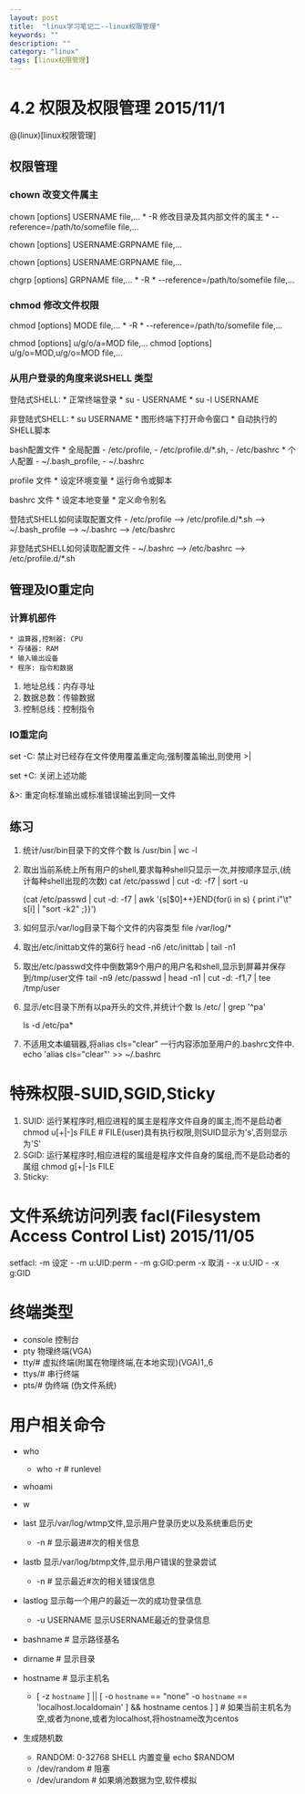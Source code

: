 ```yaml
---
layout: post
title:  "linux学习笔记二--linux权限管理"
keywords: ""
description: ""
category: "linux" 
tags: [linux权限管理]
---
```



# 4.2 权限及权限管理 2015/11/1
@(linux)[linux权限管理]

<!-- more -->

## 权限管理 

### chown 改变文件属主
 
chown [options] USERNAME file,...
	* -R 修改目录及其内部文件的属主
	* --reference=/path/to/somefile file,...
	
chown [options] USERNAME:GRPNAME file,...

chown [options] USERNAME:GRPNAME file,...

chgrp [options] GRPNAME file,... 
	* -R 
	* --reference=/path/to/somefile file,...

### chmod 修改文件权限

chmod [options] MODE file,...
	* -R 
	* --reference=/path/to/somefile file,...
	
chmod [options] u/g/o/a=MOD file,...
chmod [options] u/g/o=MOD,u/g/o=MOD file,...

### 从用户登录的角度来说SHELL 类型

登陆式SHELL:
	* 正常终端登录
	* su - USERNAME
	* su -l USERNAME 

非登陆式SHELL:
	* su USERNAME 
	* 图形终端下打开命令窗口
	* 自动执行的SHELL脚本

bash配置文件
	* 全局配置
		- /etc/profile, 
		- /etc/profile.d/*.sh, 
		- /etc/bashrc
	* 个人配置
		- ~/.bash_profile, 
		- ~/.bashrc

profile 文件
	* 设定环境变量
	* 运行命令或脚本

bashrc 文件
	* 设定本地变量
	* 定义命令别名

登陆式SHELL如何读取配置文件
	- /etc/profile --> /etc/profile.d/*.sh --> ~/.bash_profile --> ~/.bashrc --> /etc/bashrc

非登陆式SHELL如何读取配置文件
	- ~/.bashrc --> /etc/bashrc --> /etc/profile.d/*.sh

## 管理及IO重定向

### 计算机部件

	* 运算器,控制器: CPU
	* 存储器: RAM
	* 输入输出设备
	* 程序: 指令和数据
	
1. 地址总线：内存寻址
2. 数据总数：传输数据
3. 控制总线：控制指令

### IO重定向

set -C: 禁止对已经存在文件使用覆盖重定向;强制覆盖输出,则使用 >|

set +C: 关闭上述功能

&>: 重定向标准输出或标准错误输出到同一文件


## 练习

1. 统计/usr/bin目录下的文件个数
	ls /usr/bin | wc -l 
2. 取出当前系统上所有用户的shell,要求每种shell只显示一次,并按顺序显示,(统计每种shell出现的次数)
	cat /etc/passwd | cut -d: -f7 | sort -u
	
	(cat /etc/passwd | cut -d: -f7 | awk '{s[$0]++}END{for(i in s) { print i"\t" s[i] | "sort -k2" ;}}')
3. 如何显示/var/log目录下每个文件的内容类型
	file /var/log/*
4. 取出/etc/inittab文件的第6行
	head -n6 /etc/inittab | tail -n1
5. 取出/etc/passwd文件中倒数第9个用户的用户名和shell,显示到屏幕并保存到/tmp/user文件
	tail -n9 /etc/passwd | head -n1 | cut -d: -f1,7 | tee /tmp/user
6. 显示/etc目录下所有以pa开头的文件,并统计个数
	ls /etc/ | grep '^pa'

	ls -d /etc/pa*

7. 不适用文本编辑器,将alias cls="clear" 一行内容添加至用户的.bashrc文件中.
	echo 'alias cls="clear"' >> ~/.bashrc 

# 特殊权限-SUID,SGID,Sticky

1. SUID: 运行某程序时,相应进程的属主是程序文件自身的属主,而不是启动者
	chmod u[+|-]s FILE # FILE(user)具有执行权限,则SUID显示为's',否则显示为'S'
2. SGID: 运行某程序时,相应进程的属组是程序文件自身的属组,而不是启动者的属组
		chmod g[+|-]s FILE 
3. Sticky:

# 文件系统访问列表 facl(Filesystem Access Control List) 2015/11/05

setfacl:
	-m 设定
		- -m u:UID:perm
		- -m g:GID:perm 
	-x 取消
		- -x u:UID
		- -x g:GID

# 终端类型
 
- console 控制台
- pty 物理终端(VGA)
- tty/# 虚拟终端(附属在物理终端,在本地实现)(VGA)1,,6
- ttys/# 串行终端
- pts/# 伪终端 (伪文件系统)

# 用户相关命令

- who
	* who -r # runlevel
- whoami
- w 
- last 显示/var/log/wtmp文件,显示用户登录历史以及系统重启历史
	* -n # 显示最进#次的相关信息
- lastb 显示/var/log/btmp文件,显示用户错误的登录尝试
	* -n # 显示最近#次的相关错误信息
- lastlog 显示每一个用户的最近一次的成功登录信息
	* -u USERNAME 显示USERNAME最近的登录信息
- bashname # 显示路径基名
- dirname  # 显示目录
- hostname # 显示主机名
	* [ -z `hostname` ] || [  -o `hostname` == "none" -o `hostname` == 'localhost.localdomain' ] && hostname centos ] ] # 如果当前主机名为空,或者为none,或者为localhost,将hostname改为centos

- 生成随机数
	* RANDOM: 0-32768 SHELL 内置变量 echo $RANDOM
	* /dev/random # 阻塞
	* /dev/urandom # 如果熵池数据为空,软件模拟


